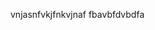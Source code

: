 [category]: <> (Test/Nepal)
[date]: <> (2030/01/07)
[title]: <> (Test)

vnjasnfvkjfnkvjnaf
fbavbfdvbdfa